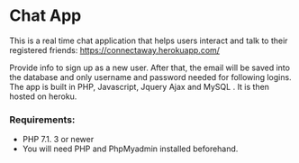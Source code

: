 # Chat App

This is a real time chat application that helps users interact and talk to their registered friends: https://connectaway.herokuapp.com/

Provide info to sign up as a new user. After that, the email will be saved into the database and only username and password needed for following logins. The app is built in PHP, Javascript, Jquery Ajax and MySQL . It is then hosted on heroku.

### Requirements: 
* PHP 7.1. 3 or newer
* You will need PHP and PhpMyadmin installed beforehand.


